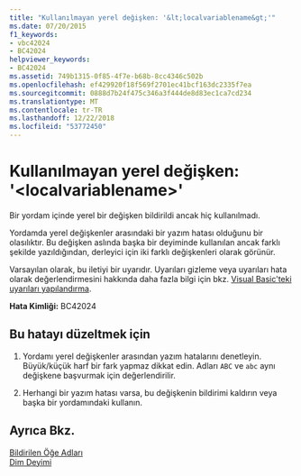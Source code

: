 ```yaml
---
title: "Kullanılmayan yerel değişken: '&lt;localvariablename&gt;'"
ms.date: 07/20/2015
f1_keywords:
- vbc42024
- BC42024
helpviewer_keywords:
- BC42024
ms.assetid: 749b1315-0f85-4f7e-b68b-8cc4346c502b
ms.openlocfilehash: ef429920f18f569f2701ec41bcf163dc2335f7ea
ms.sourcegitcommit: 0888d7b24f475c346a3f444de8d83ec1ca7cd234
ms.translationtype: MT
ms.contentlocale: tr-TR
ms.lasthandoff: 12/22/2018
ms.locfileid: "53772450"
---
```

# <a name="unused-local-variable-ltlocalvariablenamegt"></a>Kullanılmayan yerel değişken: '&lt;localvariablename&gt;'
Bir yordam içinde yerel bir değişken bildirildi ancak hiç kullanılmadı.  
  
 Yordamda yerel değişkenler arasındaki bir yazım hatası olduğunu bir olasılıktır. Bu değişken aslında başka bir deyiminde kullanılan ancak farklı şekilde yazıldığından, derleyici için iki farklı değişkenleri olarak görünür.  
  
 Varsayılan olarak, bu iletiyi bir uyarıdır. Uyarıları gizleme veya uyarıları hata olarak değerlendirmesini hakkında daha fazla bilgi için bkz. [Visual Basic'teki uyarıları yapılandırma](/visualstudio/ide/configuring-warnings-in-visual-basic).  
  
 **Hata Kimliği:** BC42024  
  
## <a name="to-correct-this-error"></a>Bu hatayı düzeltmek için  
  
1.  Yordamı yerel değişkenler arasından yazım hatalarını denetleyin. Büyük/küçük harf bir fark yapmaz dikkat edin. Adları `ABC` ve `abc` aynı değişkene başvurmak için değerlendirilir.  
  
2.  Herhangi bir yazım hatası varsa, bu değişkenin bildirimi kaldırın veya başka bir yordamındaki kullanın.  
  
## <a name="see-also"></a>Ayrıca Bkz.  
 [Bildirilen Öğe Adları](../../visual-basic/programming-guide/language-features/declared-elements/declared-element-names.md)  
 [Dim Deyimi](../../visual-basic/language-reference/statements/dim-statement.md)
